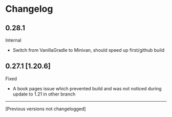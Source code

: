 # Changelog

## 0.28.1

Internal
- Switch from VanillaGradle to Minivan, should speed up first/github build

## 0.27.1 [1.20.6]

Fixed
- A book pages issue which prevented build and was not noticed during update to 1.21 in other branch

---

[Previous versions not changelogged]